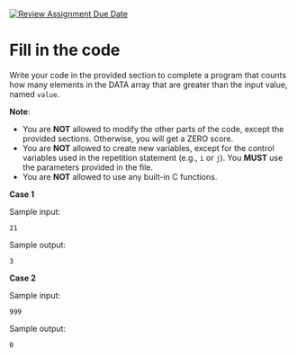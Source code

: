 [![Review Assignment Due Date](https://classroom.github.com/assets/deadline-readme-button-22041afd0340ce965d47ae6ef1cefeee28c7c493a6346c4f15d667ab976d596c.svg)](https://classroom.github.com/a/IOhcjK71)
# Fill in the code

Write your code in the provided section to complete a program that counts how many elements in the DATA array that are greater than the input value, named `value`.

**Note**:

- You are **NOT** allowed to modify the other parts of the code, except the provided sections. Otherwise, you will get a ZERO score.
- You are **NOT** allowed to create new variables, except for the control variables used in the repetition statement (e.g., `i` or `j`). You **MUST** use the parameters provided in the file.
- You are **NOT** allowed to use any built-in C functions.

**Case 1**

Sample input:

```
21
```

Sample output:

```
3
```

**Case 2**

Sample input:

```
999
```

Sample output:

```
0
```
